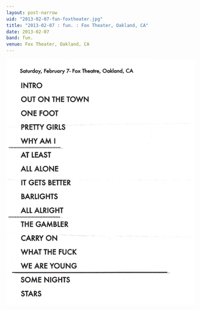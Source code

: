 ```yaml
---
layout: post-narrow
uid: "2013-02-07-fun-foxtheater.jpg"
title: "2013-02-07 : fun. : Fox Theater, Oakland, CA"
date: 2013-02-07
band: fun.
venue: Fox Theater, Oakland, CA
---
```


<div class="showcase">
  <img src="/img/2013/02/20130207-Fun-FoxTheater.jpg" alt="2013-02-07-fun-foxtheater.jpg">
</div>
